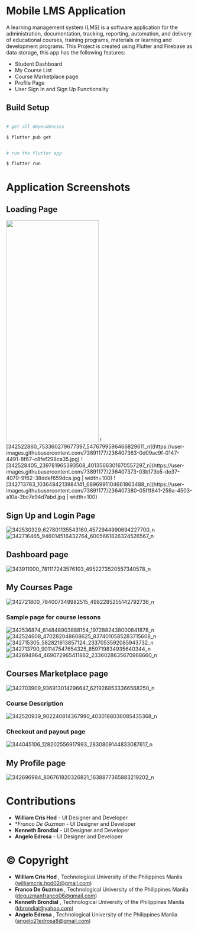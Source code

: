 
# Mobile LMS Application
A learning management system (LMS) is a software application for the administration, documentation, tracking, reporting, automation, and delivery of educational courses, training programs, materials or learning and development programs. This Project is created using Flutter and Firebase as data storage, this app has the following features:

 - Student Dashboard
 - My Course List
 - Course Marketplace page
 - Profile Page
 - User Sign In and Sign Up Functionality

 
## Build Setup
```bash

# get all dependencies

$ flutter pub get


# run the flutter app

$ flutter run


```

# Application Screenshots

## Loading Page
 <img src="[https://your-image-url.type](https://user-images.githubusercontent.com/73891177/236407352-58d2a1e3-1468-4231-9c3a-b32f6735a99f.jpg)" width="250" height="600">
![342522860_753360279677397_5476799596466829611_n](https://user-images.githubusercontent.com/73891177/236407363-0d09ac9f-0147-4491-8f67-c8fef298ca35.jpg)
![342528405_239781965393508_4013566301670557297_n](https://user-images.githubusercontent.com/73891177/236407373-03b173b5-de37-4079-9f62-38ddef659dca.jpg | width=100)
![342713783_1036484213984141_6896991104661863488_n](https://user-images.githubusercontent.com/73891177/236407380-05f1f841-259a-4503-a10a-3bc7e94d7abd.jpg | width=100)

## Sign Up and Login Page
![342530329_627801135543160_4572944990694227700_n](https://user-images.githubusercontent.com/73891177/236407998-0bbb72a1-b05d-4936-995a-e6e738eeea84.jpg=600x250)
![342716465_946014516432764_6005661826324526567_n](https://user-images.githubusercontent.com/73891177/236408008-c9a1999f-63fa-42ae-91a9-03a528ed2248.jpg=600x250)

## Dashboard page
![343911000_781117243576103_4952273520557340578_n](https://user-images.githubusercontent.com/73891177/236408061-4c0b8494-3751-45fa-bb8b-946d0f5de6cf.jpg=600x250)

## My Courses Page 
![342721800_784007349982515_4982285255142792736_n](https://user-images.githubusercontent.com/73891177/236408140-8a2507a4-696d-4437-bb11-342f2c0bd75a.jpg=600x250)

### Sample page for course lessons
![342536874_614848903888154_1972882438000841878_n](https://user-images.githubusercontent.com/73891177/236408225-d22dc07e-eea1-4777-a7a9-c894a5afb032.jpg=600x250)
![342524608_470282048608625_8374010585283715608_n](https://user-images.githubusercontent.com/73891177/236408307-6e433cfe-075f-4fa1-a52a-1d4e10a322da.jpg=600x250)
![342715305_582821613857124_2337053592085943732_n](https://user-images.githubusercontent.com/73891177/236408330-9ad2052b-461e-4f95-833b-aee112d58f77.jpg=600x250)
![342713790_901147547654325_859719834935640344_n](https://user-images.githubusercontent.com/73891177/236408341-43157fd4-6c00-4c75-952d-53957e9eee7e.jpg=600x250)
![342694964_469072965411862_2336028635670968660_n](https://user-images.githubusercontent.com/73891177/236408352-26a886c3-138c-496b-99a6-fedff77f368f.jpg=600x250)

## Courses Marketplace page
![342703909_936913014296647_6219268533366568250_n](https://user-images.githubusercontent.com/73891177/236408426-75653585-8264-43ec-b083-d0f7206ec677.jpg=600x250)

### Course Description
![342520939_902240814367990_4030188036085435368_n](https://user-images.githubusercontent.com/73891177/236408522-8917fe01-ee0b-4032-bff1-e1715b94b092.jpg=600x250)

### Checkout and payout page
![344045106_128202556917993_2830809144833087617_n](https://user-images.githubusercontent.com/73891177/236408606-e67d6800-a7dd-4517-ae2b-71e905f9e2b0.jpg=600x250)

## My Profile page
  ![342696984_806761820326821_1638877365883219202_n](https://user-images.githubusercontent.com/73891177/236408666-f0f799a0-0f1a-4348-8d52-1ec9c2b0373f.jpg=600x250)


# Contributions
* **William Cris Hod** - UI Designer and Developer
* **Franco De Guzman* - UI Designer and Developer
* **Kenneth Brondial** - UI Designer and Developer
* **Angelo Edrosa** - UI Designer and Developer

# ©  Copyright 
* **William Cris Hod** , Technological University of the Philippines Manila (williamcris.hod02@gmail.com)
* **Franco De Guzman** , Technological University of the Philippines Manila (deguzmanfranco06@gmail.com)
* **Kenneth Brondial** , Technological University of the Philippines Manila (kbrondial@yahoo.com)
* **Angelo Edrosa** , Technological University of the Philippines Manila (angelo21edrosa8@gmail.com)

